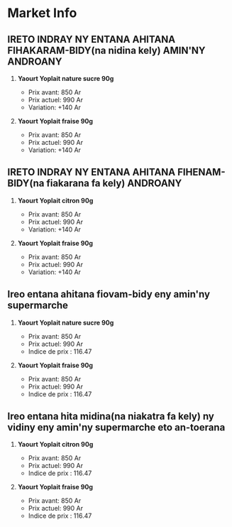 # Market Info

## IRETO INDRAY NY ENTANA AHITANA FIHAKARAM-BIDY(na nidina kely) AMIN'NY ANDROANY

1. **Yaourt Yoplait nature sucre 90g**
   - Prix avant: 850 Ar
   - Prix actuel: 990 Ar
   - Variation: +140 Ar

2. **Yaourt Yoplait fraise 90g**
   - Prix avant: 850 Ar
   - Prix actuel: 990 Ar
   - Variation: +140 Ar

## IRETO INDRAY NY ENTANA AHITANA FIHENAM-BIDY(na fiakarana fa kely) ANDROANY

1. **Yaourt Yoplait citron 90g**
   - Prix avant: 850 Ar
   - Prix actuel: 990 Ar
   - Variation: +140 Ar

2. **Yaourt Yoplait fraise 90g**
   - Prix avant: 850 Ar
   - Prix actuel: 990 Ar
   - Variation: +140 Ar

## Ireo entana ahitana fiovam-bidy eny amin'ny supermarche

1. **Yaourt Yoplait nature sucre 90g**
   - Prix avant: 850 Ar
   - Prix actuel: 990 Ar
   - Indice de prix : 116.47

2. **Yaourt Yoplait fraise 90g**
   - Prix avant: 850 Ar
   - Prix actuel: 990 Ar
   - Indice de prix : 116.47

## Ireo entana hita midina(na niakatra fa kely) ny vidiny eny amin'ny supermarche eto an-toerana

1. **Yaourt Yoplait citron 90g**
   - Prix avant: 850 Ar
   - Prix actuel: 990 Ar
   - Indice de prix : 116.47

2. **Yaourt Yoplait fraise 90g**
   - Prix avant: 850 Ar
   - Prix actuel: 990 Ar
   - Indice de prix : 116.47

